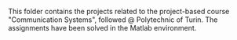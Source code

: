 This folder contains the projects related to the project-based course "Communication Systems", followed @ Polytechnic of Turin.
The assignments have been solved in the Matlab environment.

